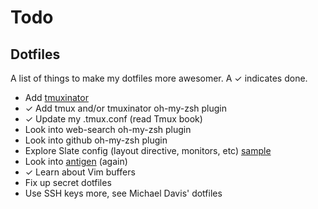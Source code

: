 Todo
====

## Dotfiles

A list of things to make my dotfiles more awesomer. A ✓ indicates done.

- Add [tmuxinator](https://github.com/aziz/tmuxinator)
- ✓ Add tmux and/or tmuxinator oh-my-zsh plugin
- ✓ Update my .tmux.conf (read Tmux book)
- Look into web-search oh-my-zsh plugin
- Look into github oh-my-zsh plugin
- Explore Slate config (layout directive, monitors, etc) [sample][slate]
- Look into [antigen][anti] (again)
- ✓ Learn about Vim buffers
- Fix up secret dotfiles
- Use SSH keys more, see Michael Davis' dotfiles

[slate]: https://github.com/jigish/dotfiles/blob/master/slate
[anti]: https://github.com/zsh-users/antigen
